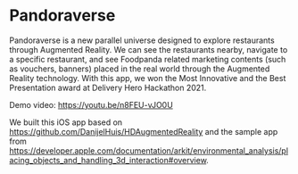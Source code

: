 # Pandoraverse

Pandoraverse is a new parallel universe designed to explore restaurants through Augmented Reality. We can see the restaurants nearby, navigate to a specific restaurant, and see Foodpanda related marketing contents (such as vouchers, banners) placed in the real world through the Augmented Reality technology.
With this app, we won the Most Innovative and the Best Presentation award at Delivery Hero Hackathon 2021.

Demo video: https://youtu.be/n8FEU-vJO0U

We built this iOS app based on https://github.com/DanijelHuis/HDAugmentedReality and the sample app from https://developer.apple.com/documentation/arkit/environmental_analysis/placing_objects_and_handling_3d_interaction#overview.
